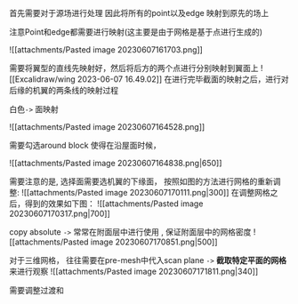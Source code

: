 首先需要对于源场进行处理
因此将所有的point以及edge 映射到原先的场上

注意Point和edge都需要进行映射(这主要是由于网格是基于点进行生成的)

![[attachments/Pasted image 20230607161703.png]]

需要将翼型的直线先映射好，然后将后方的两个点进行分别映射到翼面上
![[Excalidraw/wing 2023-06-07 16.49.02]]
在进行完毕截面的映射之后，进行对后缘的机翼的两条线的映射过程

白色`->` 面映射 

![[attachments/Pasted image 20230607164528.png]]

需要勾选around block 使得在沿屋面时候， 

![[attachments/Pasted image 20230607164838.png|650]]

需要注意的是, 选择面需要选机翼的下缘面， 
按照如图的方法进行网格的重新调整: 
![[attachments/Pasted image 20230607170111.png|300]]
在调整网格之后，得到的效果如下图： 
![[attachments/Pasted image 20230607170317.png|700]]

copy absolute `->` 常常在附面层中进行使用 , 保证附面层中的网格密度
![[attachments/Pasted image 20230607170851.png|500]]

对于三维网格， 往往需要在pre-mesh中代入scan plane `->` **截取特定平面的网格**来进行观察 
![[attachments/Pasted image 20230607171811.png|340]]

需要调整过渡和